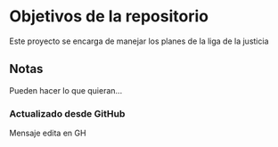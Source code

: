 # Objetivos de la repositorio

Este proyecto se encarga de manejar los planes de la liga de la justicia


## Notas
Pueden hacer lo que quieran...

### Actualizado desde GitHub
Mensaje edita en GH
